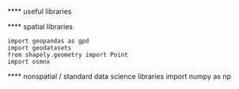 
**** useful libraries 

**** spatial libraries

```
import geopandas as gpd
import geodatasets
from shapely.geometry import Point
import osmnx
```

**** nonspatial / standard data science libraries 
import numpy as np
